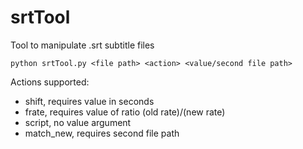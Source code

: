 # srtTool
Tool to manipulate .srt subtitle files

```
python srtTool.py <file path> <action> <value/second file path>
```
Actions supported:

* shift, requires value in seconds
* frate, requires value of ratio (old rate)/(new rate)
* script, no value argument
* match_new, requires second file path
